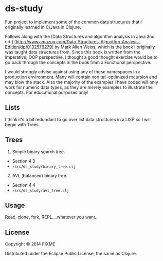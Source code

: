 # ds-study

Fun project to implement some of the common data structures that I originally
learned in C/Java in Clojure.

Follows along with the [Data Structures and algorithm analysis in Java 2nd ed.] (http://www.amazon.com/Data-Structures-Algorithm-Analysis-Edition/dp/0132576279)
by Mark Allen Weiss, which is the book I originally was taught data structures from.  Since this book is written from the imperative, OOP perspective, I thought a good thought exercise would be to go back through the concepts in the book from a Functional perspective.

I would strongly advise against using any of these namespaces in a production environment.  Many will contain non tail-optimized recursion and may blow the stack.  Also the majority of the examples I have coded will only work for numeric data types, as they are merely examples to illustrate the concepts. For educational purposes only!

## Lists

I think it's a bit redundant to go over list data structures in a LISP so
I will begin with Trees.

## Trees

 1. Simple binary search tree.
 * Section 4.3
 * `/src/ds_study/binary_tree.clj`
 2. AVL (balanced) binary tree.
 * Section 4.4
 * `/src/ds_study/avl_tree.clj`


## Usage

Read, clone, fork, REPL....whatever you want.

## License

Copyright © 2014 FIXME

Distributed under the Eclipse Public License, the same as Clojure.
